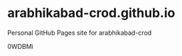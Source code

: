 # arabhikabad-crod.github.io
Personal GitHub Pages site for arabhikabad-crod





















0WDBMi
